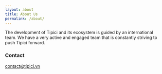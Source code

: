```yaml
---
layout: about
title: About Us
permalink: /about/
---
```


The development of Tipici and its ecosystem is guided by an international team. We have a very active and engaged team that is constantly striving to push Tipici forward.


### Contact

[contact@tipici.vn](mailto:contact@tipici.vn)